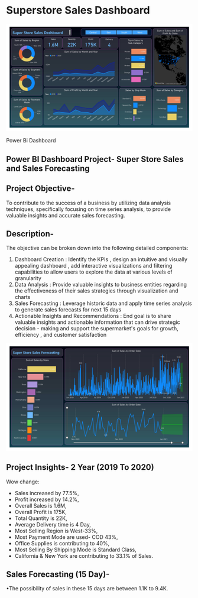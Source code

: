 # Superstore Sales Dashboard

![Company Logo](https://github.com/AmanJaiswal9973/superstore_sales_dashboard/blob/main/superstore%20sales%20dashboard%201_page-0001.jpg)

Power Bi Dashboard
## Power BI Dashboard Project- Super Store Sales and Sales Forecasting

## Project Objective-
To contribute to the success of a business by utilizing data analysis techniques, specifically focusing on time series analysis, to provide valuable insights and accurate sales forecasting.

## Description-
The objective can be broken down into the following detailed components: 
1. Dashboard Creation : Identify the KPIs , design an intuitive and visually appealing dashboard , add interactive visualizations and filtering capabilities to allow users to explore the data at various levels of granularity
2. Data Analysis : Provide valuable insights to business entities regarding the effectiveness of their sales strategies through  visualization and charts
3. Sales Forecasting : Leverage historic data and apply time series analysis to generate sales forecasts for next 15 days
4. Actionable Insights and Recommendations : End goal is to share valuable insights and actionable information that can drive strategic decision - making and support the supermarket's goals for growth, efficiency  , and customer satisfaction

![Company Logo](https://github.com/AmanJaiswal9973/superstore_sales_dashboard/blob/main/superstore%20sales%20dashboard%202_page-0001.jpg)
   
## Project Insights- 2 Year (2019 To 2020)
Wow change: 
* Sales increased by 77.5%, 
* Profit increased by 14.2%, 
* Overall Sales is 1.6M,
* Overall Profit is 175K,
* Total Quantity is 22K,
* Average Delivery time is 4 Day,
* Most Selling Region is West-33%,
* Most Payment Mode are used- COD 43%,
* Office Supplies is contributing to 40%,
* Most Selling By Shipping Mode is Standard Class,
* California & New York are contributing to 33.1% of Sales.

## Sales Forecasting (15 Day)-
•The possibility of sales in these 15 days are between 1.1K to 9.4K.
